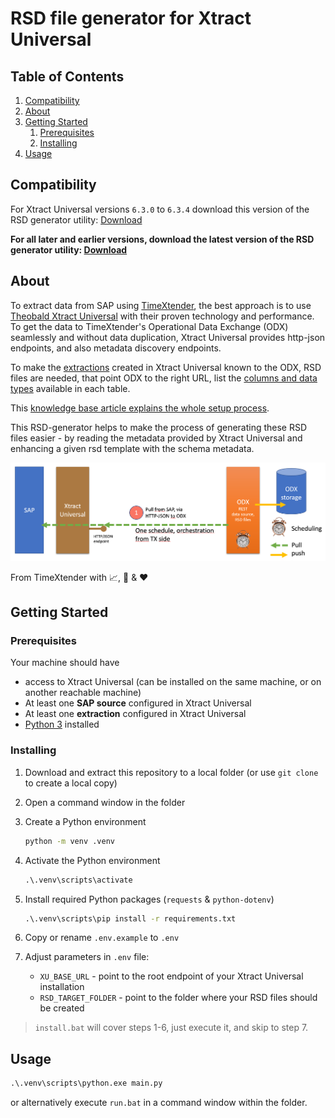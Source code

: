# RSD file generator for Xtract Universal

## Table of Contents

1. [Compatibility](#compatibility)
2. [About](#about)
3. [Getting Started](#getting-started)
   1. [Prerequisites](#prerequisites)
   2. [Installing](#installing)
4. [Usage](#usage)

## Compatibility

For Xtract Universal versions `6.3.0` to `6.3.4` download this version of the RSD generator utility: [Download](https://github.com/datadu-de/xu-rsd-generator/archive/bb26400800051323e4ddffa19d73f3a7b0b57938.zip)

**For all later and earlier versions, download the latest version of the RSD generator utility: [Download](https://github.com/datadu-de/xu-rsd-generator/archive/refs/heads/main.zip)**

## About

To extract data from SAP using [TimeXtender](https://timextender.com), the best approach is to use [Theobald Xtract Universal](https://theobald-software.com/en/xtract-universal/) with their proven technology and performance. To get the data to TimeXtender's Operational Data Exchange (ODX) seamlessly and without data duplication, Xtract Universal provides http-json endpoints, and also metadata discovery endpoints.

To make the [extractions](https://help.theobald-software.com/en/xtract-universal/getting-started/define-a-table-extraction) created in Xtract Universal known to the ODX, RSD files are needed, that point ODX to the right URL, list the [columns and data types](https://cdn.cdata.com/help/DWH/ado/pg_APIinfo.htm#input-output-and-column-parameters) available in each table.

This [knowledge base article explains the whole setup process](https://support.timextender.com/data-sources-112/theobald-xtract-universal-839).

This RSD-generator helps to make the process of generating these RSD files easier - by reading the metadata provided by Xtract Universal and enhancing a given rsd template with the schema metadata.

![Xtract Universal integration with TimeXtender ODX schematic](docs/assets/Xtract-Universal-with-TimeXtender-ODX-integration.png)

From TimeXtender with :chart_with_upwards_trend:, :brain: & :heart:

## Getting Started

### Prerequisites

Your machine should have

- access to Xtract Universal (can be installed on the same machine, or on another reachable machine)
- At least one **SAP source** configured in Xtract Universal
- At least one **extraction** configured in Xtract Universal
- [Python 3](https://www.python.org/downloads/) installed

### Installing

1. Download and extract this repository to a local folder (or use `git clone` to create a local copy)
2. Open a command window in the folder
3. Create a Python environment

   ```cmd
   python -m venv .venv
   ```

4. Activate the Python environment

   ```cmd
   .\.venv\scripts\activate
   ```

5. Install required Python packages (`requests` & `python-dotenv`)

   ```cmd
   .\.venv\scripts\pip install -r requirements.txt
   ```

6. Copy or rename `.env.example` to `.env`
7. Adjust parameters in `.env` file:
   - `XU_BASE_URL` - point to the root endpoint of your Xtract Universal installation
   - `RSD_TARGET_FOLDER` - point to the folder where your RSD files should be created

> `install.bat` will cover steps 1-6, just execute it, and skip to step 7.

## Usage

```cmd
.\.venv\scripts\python.exe main.py
```

or alternatively execute `run.bat` in a command window within the folder.

